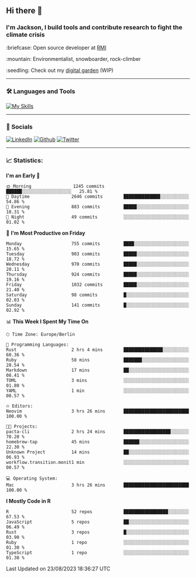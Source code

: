 ## Hi there :wave:
### I'm Jackson, I build tools and contribute research to fight the climate crisis
<p> :briefcase: Open source developer at <a href="https://rmi.org/" alt="RMI">RMI</a></p>
<p> :mountain: Environmentalist, snowboarder, rock-climber</p>
<p> :seedling: Check out my <a href="https://jdhoffa.github.io/" alt="digital garden">digital garden</a> (WIP) </p>

---

### :hammer_and_wrench: Languages and Tools

[![My Skills](https://skillicons.dev/icons?i=r,python,rust,js,html,css,postgresql,neovim,azure,docker,git&perline=6&theme=dark)](https://skillicons.dev)

---

### :iphone: Socials

[![LinkedIn](https://skillicons.dev/icons?i=linkedin&theme=dark)](https://www.linkedin.com/in/jackson-hoffart/) 
[![Github](https://skillicons.dev/icons?i=github&theme=dark)](https://github.com/jdhoffa) 
[![Twitter](https://skillicons.dev/icons?i=twitter&theme=dark)](https://twitter.com/jdhoffart) 

---

### :chart_with_upwards_trend: Statistics:

 
<!--START_SECTION:waka-->
**I'm an Early 🐤** 

```text
🌞 Morning                1245 commits        ██████░░░░░░░░░░░░░░░░░░░   25.81 % 
🌆 Daytime                2646 commits        ██████████████░░░░░░░░░░░   54.86 % 
🌃 Evening                883 commits         █████░░░░░░░░░░░░░░░░░░░░   18.31 % 
🌙 Night                  49 commits          ░░░░░░░░░░░░░░░░░░░░░░░░░   01.02 % 
```
📅 **I'm Most Productive on Friday** 

```text
Monday                   755 commits         ████░░░░░░░░░░░░░░░░░░░░░   15.65 % 
Tuesday                  903 commits         █████░░░░░░░░░░░░░░░░░░░░   18.72 % 
Wednesday                970 commits         █████░░░░░░░░░░░░░░░░░░░░   20.11 % 
Thursday                 924 commits         █████░░░░░░░░░░░░░░░░░░░░   19.16 % 
Friday                   1032 commits        █████░░░░░░░░░░░░░░░░░░░░   21.40 % 
Saturday                 98 commits          █░░░░░░░░░░░░░░░░░░░░░░░░   02.03 % 
Sunday                   141 commits         █░░░░░░░░░░░░░░░░░░░░░░░░   02.92 % 
```


📊 **This Week I Spent My Time On** 

```text
🕑︎ Time Zone: Europe/Berlin

💬 Programming Languages: 
Rust                     2 hrs 4 mins        ███████████████░░░░░░░░░░   60.36 % 
Ruby                     58 mins             ███████░░░░░░░░░░░░░░░░░░   28.54 % 
Markdown                 17 mins             ██░░░░░░░░░░░░░░░░░░░░░░░   08.41 % 
TOML                     3 mins              ░░░░░░░░░░░░░░░░░░░░░░░░░   01.80 % 
YAML                     1 min               ░░░░░░░░░░░░░░░░░░░░░░░░░   00.57 % 

🔥 Editors: 
Neovim                   3 hrs 26 mins       █████████████████████████   100.00 % 

🐱‍💻 Projects: 
pacta-cli                2 hrs 24 mins       ██████████████████░░░░░░░   70.20 % 
homebrew-tap             45 mins             ██████░░░░░░░░░░░░░░░░░░░   22.30 % 
Unknown Project          14 mins             ██░░░░░░░░░░░░░░░░░░░░░░░   06.93 % 
workflow.transition.monit1 min               ░░░░░░░░░░░░░░░░░░░░░░░░░   00.57 % 

💻 Operating System: 
Mac                      3 hrs 26 mins       █████████████████████████   100.00 % 
```

**I Mostly Code in R** 

```text
R                        52 repos            █████████████████░░░░░░░░   67.53 % 
JavaScript               5 repos             ██░░░░░░░░░░░░░░░░░░░░░░░   06.49 % 
Rust                     3 repos             █░░░░░░░░░░░░░░░░░░░░░░░░   03.90 % 
Ruby                     1 repo              ░░░░░░░░░░░░░░░░░░░░░░░░░   01.30 % 
TypeScript               1 repo              ░░░░░░░░░░░░░░░░░░░░░░░░░   01.30 % 
```




 Last Updated on 23/08/2023 18:36:27 UTC
<!--END_SECTION:waka-->

